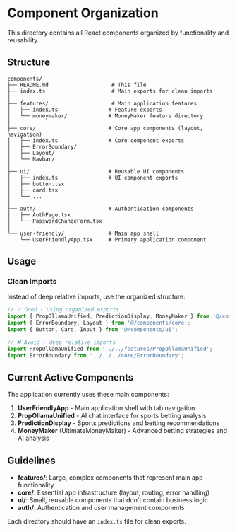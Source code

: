 # Component Organization

This directory contains all React components organized by functionality and reusability.

## Structure

```
components/
├── README.md                    # This file
├── index.ts                     # Main exports for clean imports
│
├── features/                    # Main application features
│   ├── index.ts                # Feature exports
│   └── moneymaker/             # MoneyMaker feature directory
│
├── core/                       # Core app components (layout, navigation)
│   ├── index.ts                # Core component exports  
│   ├── ErrorBoundary/
│   ├── Layout/
│   └── Navbar/
│
├── ui/                         # Reusable UI components
│   ├── index.ts                # UI component exports
│   ├── button.tsx
│   ├── card.tsx
│   └── ...
│
├── auth/                       # Authentication components
│   ├── AuthPage.tsx
│   └── PasswordChangeForm.tsx
│
└── user-friendly/              # Main app shell
    └── UserFriendlyApp.tsx     # Primary application component
```

## Usage

### Clean Imports
Instead of deep relative imports, use the organized structure:

```typescript
// ✅ Good - using organized exports
import { PropOllamaUnified, PredictionDisplay, MoneyMaker } from '@/components/features';
import { ErrorBoundary, Layout } from '@/components/core';
import { Button, Card, Input } from '@/components/ui';

// ❌ Avoid - deep relative imports  
import PropOllamaUnified from '../../features/PropOllamaUnified';
import ErrorBoundary from '../../../core/ErrorBoundary';
```

## Current Active Components

The application currently uses these main components:

1. **UserFriendlyApp** - Main application shell with tab navigation
2. **PropOllamaUnified** - AI chat interface for sports betting analysis  
3. **PredictionDisplay** - Sports predictions and betting recommendations
4. **MoneyMaker** (UltimateMoneyMaker) - Advanced betting strategies and AI analysis

## Guidelines

- **features/**: Large, complex components that represent main app functionality
- **core/**: Essential app infrastructure (layout, routing, error handling)
- **ui/**: Small, reusable components that don't contain business logic
- **auth/**: Authentication and user management components

Each directory should have an `index.ts` file for clean exports.
